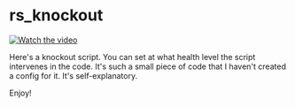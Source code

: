 # rs_knockout

[![Watch the video](https://i.ibb.co/9qwKwVJ/Screenshot-2023-09-25-101327.png)](https://streamable.com/884y02)

Here's a knockout script. You can set at what health level the script intervenes in the code.
It's such a small piece of code that I haven't created a config for it. It's self-explanatory.

Enjoy!
